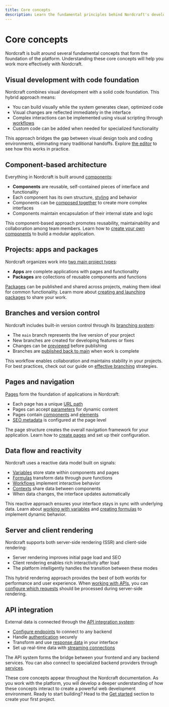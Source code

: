 ```yaml
---
title: Core concepts
description: Learn the fundamental principles behind Nordcraft's development platform including component architecture, reactive data flow and visual development with code. Understand key concepts before starting your first project.
---
```


# Core concepts
Nordcraft is built around several fundamental concepts that form the foundation of the platform. Understanding these core concepts will help you work more effectively with Nordcraft.

## Visual development with code foundation
Nordcraft combines visual development with a solid code foundation. This hybrid approach means:
- You can build visually while the system generates clean, optimized code
- Visual changes are reflected immediately in the interface
- Complex interactions can be implemented using visual scripting through [workflows](/workflows/overview)
- Custom code can be added when needed for specialized functionality

This approach bridges the gap between visual design tools and coding environments, eliminating many traditional handoffs. Explore [the editor](/the-editor/overview) to see how this works in practice.

## Component-based architecture
Everything in Nordcraft is built around [components](/components/overview):
- **Components** are reusable, self-contained pieces of interface and functionality
- Each component has its own structure, [styling](/styling/styles-and-layout) and behavior
- Components can be [composed together](/components/compositions) to create more complex interfaces
- Components maintain encapsulation of their internal state and logic

This component-based approach promotes reusability, maintainability and collaboration among team members. Learn how to [create your own components](/components/create-a-component) to build a modular application.

## Projects: apps and packages
Nordcraft organizes work into [two main project types](/get-started/create-a-project):
- **Apps** are complete applications with pages and functionality
- **Packages** are collections of reusable components and functions

[Packages](/packages/overview) can be published and shared across projects, making them ideal for common functionality. Learn more about [creating and launching packages](/packages/creating-and-launching) to share your work.

## Branches and version control
Nordcraft includes built-in version control through its [branching system](/get-started/branches-and-publishing):
- The `main` branch represents the live version of your project
- New branches are created for developing features or fixes
- Changes can be [previewed](/get-started/branches-and-publishing#preview-a-branch) before publishing
- Branches are [published back to main](/get-started/branches-and-publishing#publish-changes) when work is complete

This workflow enables collaboration and maintains stability in your projects. For best practices, check out our guide on [effective branching](/good-practices/branching) strategies.

## Pages and navigation
[Pages](/pages/overview) form the foundation of applications in Nordcraft:
- Each page has a unique [URL path](/pages/page-configuration#url-structure)
- Pages can accept [parameters](/pages/static-and-dynamic#dynamic-pages) for dynamic content
- Pages contain [components](/building-blocks/components) and [elements](/building-blocks/elements)
- [SEO metadata](/pages/page-configuration#metadata) is configured at the page level

The page structure creates the overall navigation framework for your application. Learn how to [create pages](/pages/create-a-page) and set up their configuration.

## Data flow and reactivity
Nordcraft uses a reactive data model built on signals:
- [Variables](/variables/overview) store state within components and pages
- [Formulas](/formulas/overview) transform data through pure functions
- [Workflows](/workflows/overview) implement interactive behavior
- [Contexts](/contexts/overview) share data between components
- When data changes, the interface updates automatically

This reactive approach ensures your interface stays in sync with underlying data. Learn about [working with variables](/variables/working-with-variables) and [creating formulas](/formulas/working-with-formulas) to implement dynamic behavior.

## Server and client rendering
Nordcraft supports both server-side rendering (SSR) and client-side rendering:
- Server rendering improves initial page load and SEO
- Client rendering enables rich interactivity after load
- The platform intelligently handles the transition between these modes

This hybrid rendering approach provides the best of both worlds for performance and user experience. When [working with APIs](/connecting-data/working-with-apis), you can [configure which requests](/connecting-data/advanced-api-features#server-side-rendering-ssr) should be processed during server-side rendering.

## API integration
External data is connected through the [API integration system](/connecting-data/overview):
- [Configure endpoints](/connecting-data/working-with-apis) to connect to any backend
- Handle [authentication](/connecting-data/authentication) securely
- Transform and use [response data](/connecting-data/call-an-api#accessing-api-data) in your interface
- Set up real-time data with [streaming connections](/connecting-data/streaming)

The API system forms the bridge between your frontend and any backend services. You can also connect to specialized backend providers through [services](/connecting-data/services).


These core concepts appear throughout the Nordcraft documentation. As you work with the platform, you will develop a deeper understanding of how these concepts interact to create a powerful web development environment. Ready to start building? Head to the [Get started](/get-started/overview) section to create your first project.